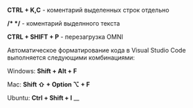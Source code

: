__CTRL + K,C__ - коментарий выделенных строк отдельно 

__/* */__  - коментарий выделнного текста 

__CTRL + SHIFT + P__ - перезагрузка OMNI

Автоматическое форматирование кода в Visual Studio Code выполняется следующими комбинациями:

Windows: __Shift + Alt + F__

Mac: __Shift ⇧ + Option ⌥ + F__

Ubuntu: __Ctrl + Shift + I__
__